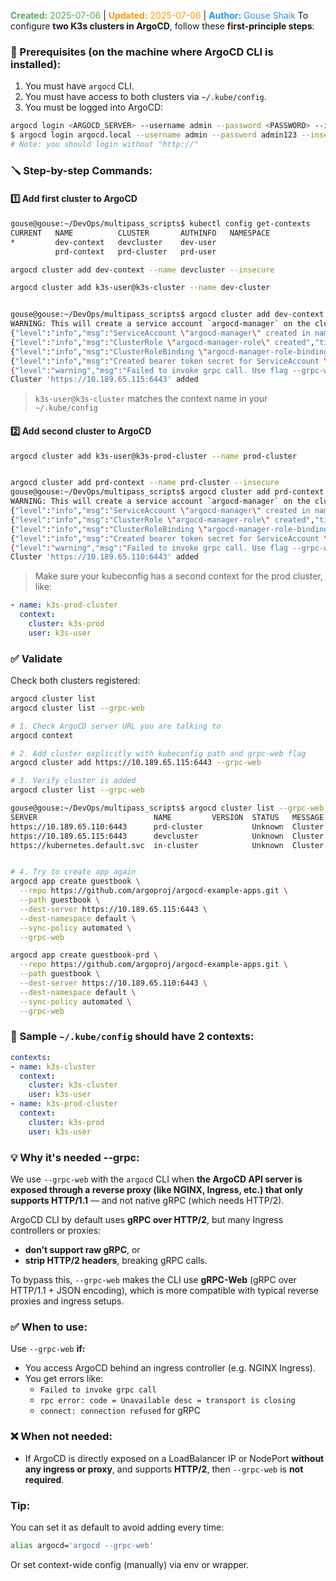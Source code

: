 <span style="color:#4caf50;"><b>Created:</b> 2025-07-06</span> | <span style="color:#ff9800;"><b>Updated:</b> 2025-07-06</span> | <span style="color:#2196f3;"><b>Author:</b> Gouse Shaik</span>
To configure **two K3s clusters in ArgoCD**, follow these **first-principle steps**:

### 🔧 Prerequisites (on the machine where ArgoCD CLI is installed):

1. You must have `argocd` CLI.
2. You must have access to both clusters via `~/.kube/config`.
3. You must be logged into ArgoCD:

```bash
argocd login <ARGOCD_SERVER> --username admin --password <PASSWORD> --insecure
$ argocd login argocd.local --username admin --password admin123 --insecure
# Note: you should login without "http://"

```

### 🪛 Step-by-step Commands:

#### 1️⃣ Add first cluster to ArgoCD

```bash
gouse@gouse:~/DevOps/multipass_scripts$ kubectl config get-contexts
CURRENT   NAME          CLUSTER       AUTHINFO   NAMESPACE
*         dev-context   devcluster    dev-user   
          prd-context   prd-cluster   prd-user   

argocd cluster add dev-context --name devcluster --insecure

argocd cluster add k3s-user@k3s-cluster --name dev-cluster


gouse@gouse:~/DevOps/multipass_scripts$ argocd cluster add dev-context --name devcluster --insecure
WARNING: This will create a service account `argocd-manager` on the cluster referenced by context `dev-context` with full cluster level privileges. Do you want to continue [y/N]? y
{"level":"info","msg":"ServiceAccount \"argocd-manager\" created in namespace \"kube-system\"","time":"2025-07-03T14:00:15+03:00"}
{"level":"info","msg":"ClusterRole \"argocd-manager-role\" created","time":"2025-07-03T14:00:15+03:00"}
{"level":"info","msg":"ClusterRoleBinding \"argocd-manager-role-binding\" created","time":"2025-07-03T14:00:15+03:00"}
{"level":"info","msg":"Created bearer token secret for ServiceAccount \"argocd-manager\"","time":"2025-07-03T14:00:15+03:00"}
{"level":"warning","msg":"Failed to invoke grpc call. Use flag --grpc-web in grpc calls. To avoid this warning message, use flag --grpc-web.","time":"2025-07-03T14:00:16+03:00"}
Cluster 'https://10.189.65.115:6443' added
```

> `k3s-user@k3s-cluster` matches the context name in your `~/.kube/config`

#### 2️⃣ Add second cluster to ArgoCD

```bash
argocd cluster add k3s-user@k3s-prod-cluster --name prod-cluster


argocd cluster add prd-context --name prd-cluster --insecure
gouse@gouse:~/DevOps/multipass_scripts$ argocd cluster add prd-context --name prd-cluster --insecure
WARNING: This will create a service account `argocd-manager` on the cluster referenced by context `prd-context` with full cluster level privileges. Do you want to continue [y/N]? y
{"level":"info","msg":"ServiceAccount \"argocd-manager\" created in namespace \"kube-system\"","time":"2025-07-03T14:01:47+03:00"}
{"level":"info","msg":"ClusterRole \"argocd-manager-role\" created","time":"2025-07-03T14:01:47+03:00"}
{"level":"info","msg":"ClusterRoleBinding \"argocd-manager-role-binding\" created","time":"2025-07-03T14:01:47+03:00"}
{"level":"info","msg":"Created bearer token secret for ServiceAccount \"argocd-manager\"","time":"2025-07-03T14:01:47+03:00"}
{"level":"warning","msg":"Failed to invoke grpc call. Use flag --grpc-web in grpc calls. To avoid this warning message, use flag --grpc-web.","time":"2025-07-03T14:01:48+03:00"}
Cluster 'https://10.189.65.110:6443' added
```

> Make sure your kubeconfig has a second context for the prod cluster, like:

```yaml
- name: k3s-prod-cluster
  context:
    cluster: k3s-prod
    user: k3s-user
```

### ✅ Validate

Check both clusters registered:

```bash
argocd cluster list
argocd cluster list --grpc-web

# 1. Check ArgoCD server URL you are talking to
argocd context

# 2. Add cluster explicitly with kubeconfig path and grpc-web flag
argocd cluster add https://10.189.65.115:6443 --grpc-web

# 3. Verify cluster is added
argocd cluster list --grpc-web

gouse@gouse:~/DevOps/multipass_scripts$ argocd cluster list --grpc-web
SERVER                          NAME         VERSION  STATUS   MESSAGE                                                  PROJECT
https://10.189.65.110:6443      prd-cluster           Unknown  Cluster has no applications and is not being monitored.  
https://10.189.65.115:6443      devcluster            Unknown  Cluster has no applications and is not being monitored.  
https://kubernetes.default.svc  in-cluster            Unknown  Cluster has no applications and is not being monitored.  


# 4. Try to create app again
argocd app create guestbook \
  --repo https://github.com/argoproj/argocd-example-apps.git \
  --path guestbook \
  --dest-server https://10.189.65.115:6443 \
  --dest-namespace default \
  --sync-policy automated \
  --grpc-web

argocd app create guestbook-prd \
  --repo https://github.com/argoproj/argocd-example-apps.git \
  --path guestbook \
  --dest-server https://10.189.65.110:6443 \
  --dest-namespace default \
  --sync-policy automated \
  --grpc-web

```

### 📝 Sample `~/.kube/config` should have 2 contexts:

```yaml
contexts:
- name: k3s-cluster
  context:
    cluster: k3s-cluster
    user: k3s-user
- name: k3s-prod-cluster
  context:
    cluster: k3s-prod
    user: k3s-user
```

### 💡 Why it's needed --grpc:
We use `--grpc-web` with the `argocd` CLI when **the ArgoCD API server is exposed through a reverse proxy (like NGINX, Ingress, etc.) that only supports HTTP/1.1** — and not native gRPC (which needs HTTP/2).

ArgoCD CLI by default uses **gRPC over HTTP/2**, but many Ingress controllers or proxies:
- **don’t support raw gRPC**, or
- **strip HTTP/2 headers**, breaking gRPC calls.

To bypass this, `--grpc-web` makes the CLI use **gRPC-Web** (gRPC over HTTP/1.1 + JSON encoding), which is more compatible with typical reverse proxies and ingress setups.

### ✅ When to use:

Use `--grpc-web` **if:**

- You access ArgoCD behind an ingress controller (e.g. NGINX Ingress).
- You get errors like:
    - `Failed to invoke grpc call`
    - `rpc error: code = Unavailable desc = transport is closing`
    - `connect: connection refused` for gRPC
### ❌ When not needed:

- If ArgoCD is directly exposed on a LoadBalancer IP or NodePort **without any ingress or proxy**, and supports **HTTP/2**, then `--grpc-web` is **not required**.
### Tip:

You can set it as default to avoid adding every time:
```bash
alias argocd='argocd --grpc-web'
```
Or set context-wide config (manually) via env or wrapper.
